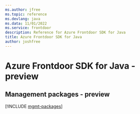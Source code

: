 ```yaml
---
ms.author: jfree
ms.topic: reference
ms.devlang: java
ms.data: 11/01/2022
ms.service: frontdoor
description: Reference for Azure Frontdoor SDK for Java
title: Azure Frontdoor SDK for Java
author: joshfree
---
```

# Azure Frontdoor SDK for Java - preview

## Management packages - preview
[!INCLUDE [mgmt-packages](frontdoor-mgmt-index.md)]